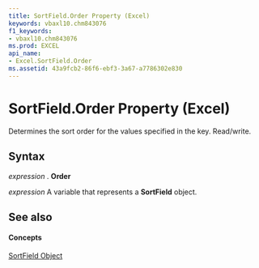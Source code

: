 ```yaml
---
title: SortField.Order Property (Excel)
keywords: vbaxl10.chm843076
f1_keywords:
- vbaxl10.chm843076
ms.prod: EXCEL
api_name:
- Excel.SortField.Order
ms.assetid: 43a9fcb2-86f6-ebf3-3a67-a7786302e830
---
```



# SortField.Order Property (Excel)

Determines the sort order for the values specified in the key. Read/write.


## Syntax

 _expression_ . **Order**

 _expression_ A variable that represents a **SortField** object.


## See also


#### Concepts


[SortField Object](sortfield-object-excel.md)

